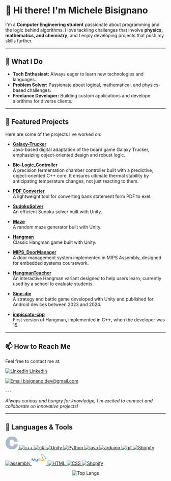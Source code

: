 # 👋 Hi there! I'm **Michele Bisignano**

I'm a **Computer Engineering student** passionate about programming and the logic behind algorithms. I love tackling challenges that involve **physics, mathematics, and chemistry**, and I enjoy developing projects that push my skills further.

---

## 🚀 What I Do
- **Tech Enthusiast:** Always eager to learn new technologies and languages.
- **Problem Solver:** Passionate about logical, mathematical, and physics-based challenges.
- **Freelance Developer:** Building custom applications and develope alorithms for diverse clients.
---

## 📂 Featured Projects

Here are some of the projects I've worked on:

- [**Galaxy-Trucker**](https://github.com/Igramoz/Galaxy-Trucker)  
  Java-based digital adaptation of the board game Galaxy Trucker, emphasizing object-oriented design and robust logic.

- [**Bio-Logic_Controller**](https://github.com/michele-bisignano/Bio-Logic_Controller.git)  
  A precision fermentation chamber controller built with a predictive, object-oriented C++ core. It ensures ultimate thermal stability by anticipating temperature changes, not just reacting to them.

- [**PDF Converter**](https://github.com/michele-bisignano/pdf_converter)  
  A lightweight tool for converting bank statement form PDF to exel.

- [**SudokuSolver**](https://github.com/michele-bisignano/SudokuSolver)  
  An efficient Sudoku solver built with Unity.

- [**Maze**](https://github.com/michele-bisignano/Maze)  
  A random maze generator built with Unity.

- [**Hangman**](https://github.com/michele-bisignano/Hangman)  
  Classic Hangman game built with Unity.

- [**MIPS_DoorManager**](https://github.com/michele-bisignano/MIPS_DoorManager)  
  A door management system implemented in MIPS Assembly, designed for embedded systems coursework.

- [**HangmanTeacher**](https://github.com/michele-bisignano/HangmanTeacher)  
  An interactive Hangman variant designed to help users learn, currently used by a school to evaluate students.

- [**Sine-die**](https://youtu.be/uBRmuECCYQo)  
  A strategy and battle game developed with Unity and published for Android devices between 2023 and 2024.

- [**impiccato-cpp**](https://github.com/michele-bisignano/impiccato-cpp)  
  First version of Hangman, implemented in C++, when the developer was 15.

---

## 📫 How to Reach Me
Feel free to contact me at: 
<p align="left">
  <a href="https://www.linkedin.com/in/michele-bisignano-a16945372" target="_blank" rel="noreferrer">
    <img src="https://img.icons8.com/?size=100&id=xuvGCOXi8Wyg&format=png&color=000000" alt="LinkedIn" width="46" height="46"/>
  </a>
  <a href="https://www.linkedin.com/in/michele-bisignano-a16945372" target="_blank" rel="noreferrer">
    LinkedIn
  </a>
</p>

<p align="left">
  <a href="mailto:bisignano.dev@gmail.com">
    <img src="https://img.icons8.com/?size=100&id=P7UIlhbpWzZm&format=png&color=000000" alt="Email" width="46" height="46"/>
  </a>
  <a href="mailto:bisignano.dev@gmail.com">
    bisignano.dev@gmail.com
  </a>
</p>
---

*Always curious and hungry for knowledge, I'm excited to connect and collaborate on innovative projects!*

---

## 🔧 Languages & Tools
<p align="left">
<a href="https://www.cprogramming.com/" target="_blank" rel="noreferrer"> <img src="https://raw.githubusercontent.com/devicons/devicon/master/icons/c/c-original.svg" alt="c" width="40" height="40"/> </a>
<a href="https://cplusplus.com/" target="_blank" rel="noreferrer"> <img src="https://img.icons8.com/?size=100&id=40669&format=png&color=000000" alt="c++" width="50" height="50"/> </a>
<a href="https://dotnet.microsoft.com/it-it/languages/csharp" target="_blank" rel="noreferrer"> <img src="https://img.icons8.com/?size=100&id=45490&format=png&color=000000" alt="c#" width="50" height="50"/> </a>
<a href="https://unity.com/" target="_blank" rel="noreferrer"> <img src="https://img.icons8.com/?size=100&id=P08kExl7rixR&format=png&color=000000" alt="Unity" width="50" height="50"/> </a>
<a href="https://www.python.org/" target="_blank" rel="noreferrer"> <img src="https://img.icons8.com/?size=100&id=13441&format=png&color=000000" alt="Python" width="50" height="50"/> </a>
<a href="https://www.java.com" target="_blank" rel="noreferrer"> <img src="https://www.vectorlogo.zone/logos/java/java-vertical.svg" alt="java" width="38" height="50"/> </a>
<a href="https://www.arduino.cc/" target="_blank" rel="noreferrer"> <img src="https://www.vectorlogo.zone/logos/arduino/arduino-official.svg" alt="arduino" width="50" height="50"/> </a>  
<a href="https://git-scm.com/" target="_blank" rel="noreferrer"> <img src="https://www.vectorlogo.zone/logos/git-scm/git-scm-icon.svg" alt="git" width="46" height="46"/> </a>
<a href="https://www.r-project.org/about.html" target="_blank" rel="noreferrer"> <img src="https://img.icons8.com/?size=100&id=uSHYbs6PJfMT&format=png&color=000000" alt="Shopify" width="50" height="50"/> </a>
<a href = "https://it.wikipedia.org/wiki/Linguaggio_assembly" target="_blank" rel="noreferrer"><img width="53" height="53" src="https://img.icons8.com/color/100/assembly.png" alt="assembly"/> </a>
<a href="https://www.mysql.com/" target="_blank" rel="noreferrer"> <img src="https://raw.githubusercontent.com/devicons/devicon/master/icons/mysql/mysql-original-wordmark.svg" alt="mysql" width="46" height="46"/> </a>
<a href="https://html.com/html5/" target="_blank" rel="noreferrer"> <img src="https://img.icons8.com/?size=100&id=20909&format=png&color=000000" alt="HTML" width="50" height="50"/> </a>
<a href="https://css-tricks.com/" target="_blank" rel="noreferrer"> <img src="https://img.icons8.com/?size=100&id=21278&format=png&color=000000" alt="CSS" width="50" height="50"/> </a>
<a href="https://www.shopify.com/it" target="_blank" rel="noreferrer"> <img src="https://img.icons8.com/?size=100&id=uSHYbs6PJfMT&format=png&color=000000" alt="Shopify" width="50" height="50"/> </a>
</p>

<div align="center">
  <img src="https://github-readme-stats.vercel.app/api/top-langs/?username=michele-bisignano&layout=donut&hide=asp.net,ShaderLab,HLSL&legend_pos=left" alt="Top Langs" />
</div>
